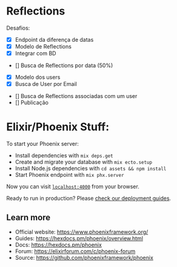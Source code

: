 # Reflections

Desafios: 

- [x] Endpoint da diferença de datas
- [x] Modelo de Reflections
- [x] Integrar com BD
- [] Busca de Reflections por data (50%)
- [x] Modelo dos users
- [x] Busca de User por Email
- [] Busca de Reflections associadas com um user
- [] Publicação


# Elixir/Phoenix Stuff:

To start your Phoenix server:

  * Install dependencies with `mix deps.get`
  * Create and migrate your database with `mix ecto.setup`
  * Install Node.js dependencies with `cd assets && npm install`
  * Start Phoenix endpoint with `mix phx.server`

Now you can visit [`localhost:4000`](http://localhost:4000) from your browser.

Ready to run in production? Please [check our deployment guides](https://hexdocs.pm/phoenix/deployment.html).

## Learn more

  * Official website: https://www.phoenixframework.org/
  * Guides: https://hexdocs.pm/phoenix/overview.html
  * Docs: https://hexdocs.pm/phoenix
  * Forum: https://elixirforum.com/c/phoenix-forum
  * Source: https://github.com/phoenixframework/phoenix
